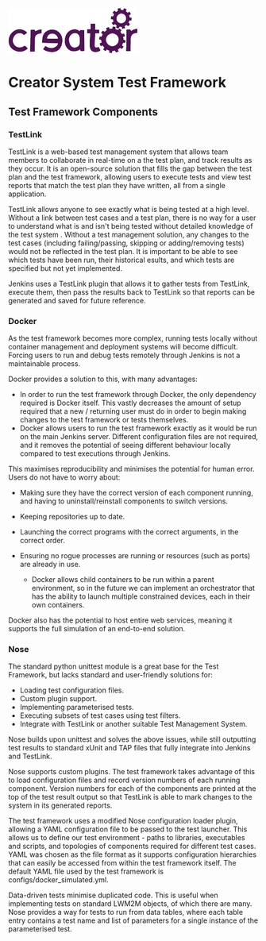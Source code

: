 ![Imagination Technologies Limited logo](images/img.png)

# Creator System Test Framework

## Test Framework Components

### TestLink

TestLink is a web-based test management system that allows team members to collaborate
in real-time on a the test plan, and track results as they occur. It is an open-source
solution that fills the gap between the test plan and the test framework, allowing
users to execute tests and view test reports that match the test plan they have written,
all from a single application.

TestLink allows anyone to see exactly what is being tested at a high level. Without a
link between test cases and a test plan, there is no way for a user to understand what
is and isn't being tested without detailed knowledge of the test system . Without a test
management solution, any changes to the test cases (including failing/passing, skipping
or adding/removing tests) would not be reflected in the test plan. It is important to be
able to see which tests have been run, their historical esults, and which tests are
specified but not yet implemented.

Jenkins uses a TestLink plugin that allows it to gather tests from TestLink, execute them,
then pass the results back to TestLink so that reports can be generated and saved for
future reference.

### Docker

As the test framework becomes more complex, running tests locally without container
management and deployment systems will become difficult. Forcing users to run and debug
tests remotely through Jenkins is not a maintainable process.

Docker provides a solution to this, with many advantages:

* In order to run the test framework through Docker, the only dependency required is
  Docker itself. This vastly decreases the amount of setup required that a new / returning
  user must do in order to begin making changes to the test framework or tests themselves.
* Docker allows users to run the test framework exactly as it would be run on the main
  Jenkins server. Different configuration files are not required, and it removes the
  potential of seeing different behaviour locally compared to test executions through Jenkins.

This maximises reproducibility and minimises the potential for human error. Users do not
have to worry about:

* Making sure they have the correct version of each component running, and having to
  uninstall/reinstall components to switch versions.
* Keeping repositories up to date.
* Launching the correct programs with the correct arguments, in the correct order.

* Ensuring no rogue processes are running or resources (such as ports) are already in use.
  * Docker allows child containers to be run within a parent environment, so in the
    future we can implement an orchestrator that has the ability to launch multiple
    constrained devices, each in their own containers.

Docker also has the potential to host entire web services, meaning it supports the full
simulation of an end-to-end solution.

### Nose

The standard python unittest module is a great base for the Test Framework, but lacks
standard and user-friendly solutions for:

* Loading test configuration files.
* Custom plugin support.
* Implementing parameterised tests.
* Executing subsets of test cases using test filters.
* Integrate with TestLink or another suitable Test Management System.

Nose builds upon unittest and solves the above issues, while still outputting test results
to standard xUnit and TAP files that fully integrate into Jenkins and TestLink.

Nose supports custom plugins. The test framework takes advantage of this to load configuration
files and record version numbers of each running component. Version numbers for each of the
components are printed at the top of the test result output so that TestLink is able to mark
changes to the system in its generated reports.

The test framework uses a modified Nose configuration loader plugin, allowing a YAML configuration
file to be passed to the test launcher. This allows us to define our test environment - paths
to libraries, executables and scripts, and topologies of components required for different
test cases. YAML was chosen as the file format as it supports configuration hierarchies that
can easily be accessed from within the test framework itself. The default YAML file used
by the test framework is configs/docker_simulated.yml.

Data-driven tests minimise duplicated code. This is useful when implementing tests on standard
LWM2M objects, of which there are many. Nose provides a way for tests to run from data tables,
where each table entry contains a test name and list of parameters for a single instance of
the parameterised test.
